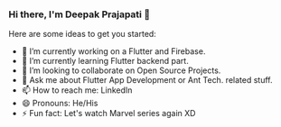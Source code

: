 ### Hi there, I'm Deepak Prajapati 👋


Here are some ideas to get you started:

- 🔭 I’m currently working on a Flutter and Firebase.
- 🌱 I’m currently learning Flutter backend part.
- 👯 I’m looking to collaborate on Open Source Projects.
- 💬 Ask me about Flutter App Development or Ant Tech. related stuff.
- 📫 How to reach me: LinkedIn
- 😄 Pronouns: He/His
- ⚡ Fun fact: Let's watch Marvel series again XD
